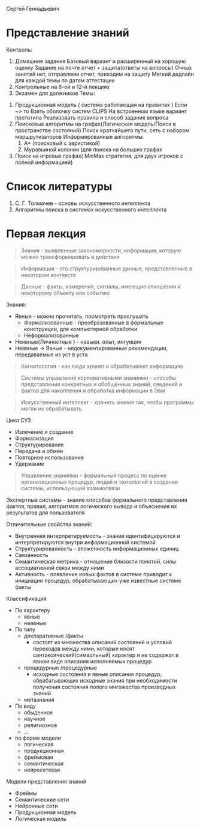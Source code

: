 Сергей Геннадьевич 
# Представление знаний
Контроль: 
1) Домашние задания
Базовый вариант
и расширенный на хорошую оценку
Задание на почте
отчет + защита(ответы на вопросы)
Очных занятий нет, отправляем отчет, приходим на защиту
Мягкий дедлайн для каждой темы по датам аттестации
2) Контрольные на 8-ой и 12-й лекциях
3) Экзамен для должников
Темы:
1. Продукционная модель ( система работающая на правилах )
Если ~> то
Взять оболочку систем  CLIPS 
На встроенном языке вариант прототипа
Реализовать правила и способ задания вопроса
2. Поисковые алгоритмы на графах(Логическая модель/Поиск в пространстве состояний)
Поиск кратчайшего пути, сеть с набором маршрутизаторов
Информированные алгоритмы:
    1. А* (поисковый с эвристикой)
    2. Муравьиной колонии (для поиска на больших графах
3. Поиск на игровых графах( MinMax стратегия, для двух игроков с полной информацией)

# Список литературы

1. С. Г. Толмачев - основы искусственного интеллекта
2. Алгоритмы поиска в системах искусственного интеллекта


# Первая лекция
> Знания - выявленные закономерности, информация, которую можно трансформировать в действие

> Информация - это структурированные данные, представленные в некотором контексте

> Данные - факты, измерения, сигналы, имеющие отношения к некоторому объекту или событию

Знания:
- Явные - можно прочитать, посмотреть прослушать
	- Формализованные - преобразованные в формальные конструкции, для компьютерной обработки
	- Неформализованные 
- Неявные(Личностные ) - навыки. опыт, интуиция
- Неявные -> Явные - недокументированные рекомендации, передаваемые из уст в уста

> Когнитология - как люди хранят и обрабатывают информацию

> Системы управления корпоративными знаниями - способы представления конкретных и обобщённых знаний, сведений и фактов для накопления и обработка информации в Эвм

> Искусственный интеллект - хранить знания так, чтобы программы могли их обрабатывать


Цикл СУЗ
- Излечение и создание
- Формализация
- Структурирование
- Передача и обмен
- Повторное использование
- Удержание

> Управление знаниями - формальный процесс по оценке организационных процедур, людей и технологий в создании системы, использующей взаимосвязи


Экспертные системы - знание способов формального представления фактов, правил, алгоритмов логического вывода и объяснения их результатов для пользователя

Отличительные свойства знаний:
- Внутренняя  интерпретируемость - знания идентифицируются и интерпретируются внутри информационной системой
- Структурированность - вложенность информационных единиц
- Связанность
- Семантическая метрика - отношение близости понятий, силы ассоциативной связи между ними
- Активность - появление новых фактов в системе приводит к инициации процедур, обрабатывающих уже известные системе факты

Классификация
- По характеру
	- явные
	- неявные
- По типу
	- декларативные /факты
		- состоят из множества описаний состояний и условий переходов между ними, которые носят синтаксический(символьный) характер и не содержат в явном виде описания исполняемых процедур
	- процедурные /процедурные
		- исходные состояния и явные описания процедур, обрабатывающих исходные знания при необходимости получения состояния полого мнгожества производных знаний
	- метазнания 
- По виду
	- обыденное
	- научное
	- религиозное
	- … 
- по форме модели
	- логическая
	- продукционная
	- фреймовая
	- семантическая
	- нейросетевая


Модели представления знаний
- Фреймы 
- Семантические сети
- Нейронные сети
- Продукционная модель
- Логическая модель